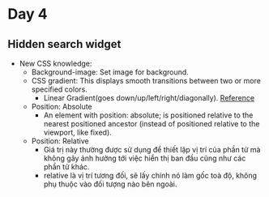 # Day 4
## Hidden search widget

- New CSS knowledge:
    - Background-image: Set image for background.
    - CSS gradient: This displays smooth transitions between two or more specified colors.
        - Linear Gradient(goes down/up/left/right/diagonally). [Reference](https://www.w3schools.com/css/css3_gradients.asp)
    - Position: Absolute
        - An element with position: absolute; is positioned relative to the nearest positioned ancestor (instead of positioned relative to the viewport, like fixed).
    - Position: Relative
        - Giá trị này thường được sử dụng để thiết lập vị trí của phần tử mà không gây ảnh hưởng tới việc hiển thị ban đầu cũng như các phần tử khác.
        - relative là vị trí tương đối, sẽ lấy chính nó làm gốc toà độ, không phụ thuộc vào đối tượng nào bên ngoài.